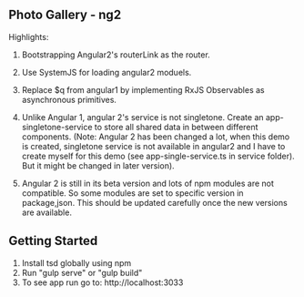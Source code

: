 ## Photo Gallery - ng2 

Highlights:

1. Bootstrapping Angular2's routerLink as the router.  
  
2. Use SystemJS for loading angular2 moduels.  
  
3. Replace $q from angular1 by implementing RxJS Observables as asynchronous primitives.  
  
4. Unlike Angular 1, angular 2's service is not singletone. Create an app-singletone-service to store all shared data in between different components. (Note:  Angular 2 has been changed a lot, when this demo is created, singletone service is not available in angular2 and I have to create myself for this demo (see app-single-service.ts in service folder). But it might be changed in later version).  
  
5. Angular 2 is still in its beta version and lots of npm modules are not compatible. So some modules are set to specific version in package,json. This should be updated carefully once the new versions are available.   



## Getting Started

1. Install tsd globally using npm
2. Run "gulp serve" or "gulp build"
3. To see app run go to: http://localhost:3033